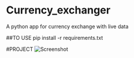 # Currency_exchanger
A python app for currency exchange with live data

##TO USE
pip install -r requirements.txt

#PROJECT
![Screenshot](screenshot.png)
